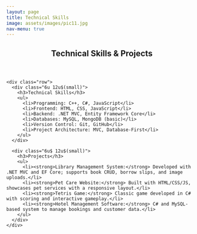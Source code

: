 ```yaml
---
layout: page
title: Technical Skills
image: assets/images/pic11.jpg
nav-menu: true
---
```


<!-- Main -->
<div id="main" class="alt">

<section id="one">
  <div class="inner">
    <header class="major">
      <h1>Technical Skills & Projects</h1>
    </header>

    <div class="row">
      <div class="6u 12u$(small)">
        <h3>Technical Skills</h3>
        <ul>
          <li>Programming: C++, C#, JavaScript</li>
          <li>Frontend: HTML, CSS, JavaScript</li>
          <li>Backend: .NET MVC, Entity Framework Core</li>
          <li>Databases: MySQL, MongoDB (basic)</li>
          <li>Version Control: Git, GitHub</li>
          <li>Project Architecture: MVC, Database-First</li>
        </ul>
      </div>

      <div class="6u$ 12u$(small)">
        <h3>Projects</h3>
        <ul>
          <li><strong>Library Management System:</strong> Developed with .NET MVC and EF Core; supports book CRUD, borrow slips, and image uploads.</li>
          <li><strong>Pet Care Website:</strong> Built with HTML/CSS/JS, showcases pet services with a responsive layout.</li>
          <li><strong>Tetris Game:</strong> Classic game developed in C# with scoring and interactive gameplay.</li>
          <li><strong>Hotel Management Software:</strong> C# and MySQL-based system to manage bookings and customer data.</li>
        </ul>
      </div>
    </div>
  </div>
</section>
</div>
